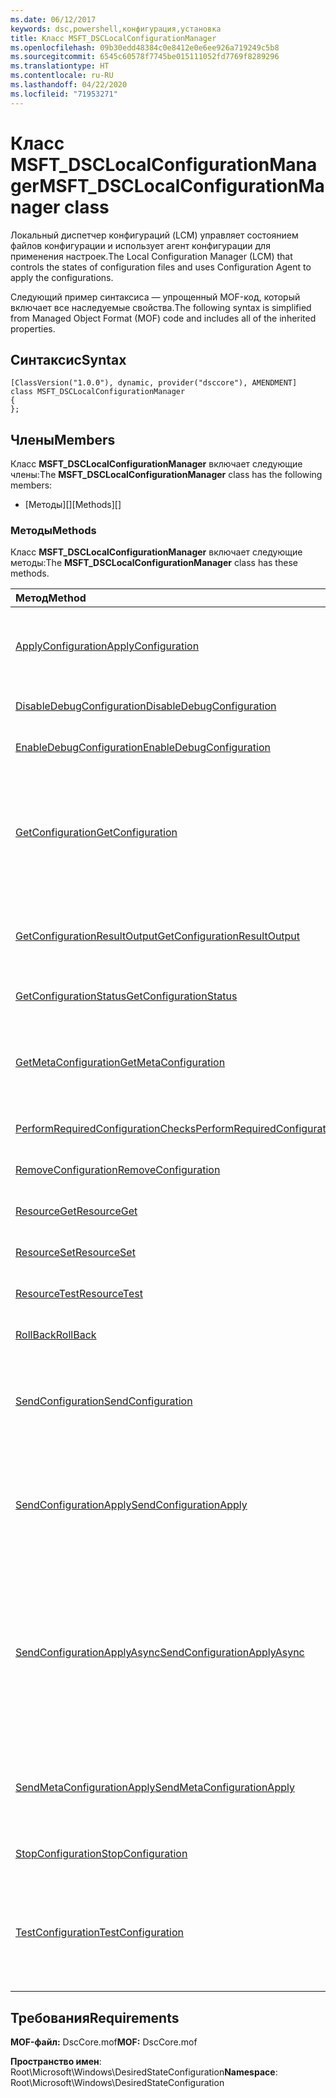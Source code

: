 ```yaml
---
ms.date: 06/12/2017
keywords: dsc,powershell,конфигурация,установка
title: Класс MSFT_DSCLocalConfigurationManager
ms.openlocfilehash: 09b30edd48384c0e8412e0e6ee926a719249c5b8
ms.sourcegitcommit: 6545c60578f7745be015111052fd7769f8289296
ms.translationtype: HT
ms.contentlocale: ru-RU
ms.lasthandoff: 04/22/2020
ms.locfileid: "71953271"
---
```

# <a name="msft_dsclocalconfigurationmanager-class"></a><span data-ttu-id="e55de-103">Класс MSFT_DSCLocalConfigurationManager</span><span class="sxs-lookup"><span data-stu-id="e55de-103">MSFT_DSCLocalConfigurationManager class</span></span>

<span data-ttu-id="e55de-104">Локальный диспетчер конфигураций (LCM) управляет состоянием файлов конфигурации и использует агент конфигурации для применения настроек.</span><span class="sxs-lookup"><span data-stu-id="e55de-104">The Local Configuration Manager (LCM) that controls the states of configuration files and uses Configuration Agent to apply the configurations.</span></span>

<span data-ttu-id="e55de-105">Следующий пример синтаксиса — упрощенный MOF-код, который включает все наследуемые свойства.</span><span class="sxs-lookup"><span data-stu-id="e55de-105">The following syntax is simplified from Managed Object Format (MOF) code and includes all of the inherited properties.</span></span>

## <a name="syntax"></a><span data-ttu-id="e55de-106">Синтаксис</span><span class="sxs-lookup"><span data-stu-id="e55de-106">Syntax</span></span>

```
[ClassVersion("1.0.0"), dynamic, provider("dsccore"), AMENDMENT]
class MSFT_DSCLocalConfigurationManager
{
};
```

## <a name="members"></a><span data-ttu-id="e55de-107">Члены</span><span class="sxs-lookup"><span data-stu-id="e55de-107">Members</span></span>

<span data-ttu-id="e55de-108">Класс **MSFT_DSCLocalConfigurationManager** включает следующие члены:</span><span class="sxs-lookup"><span data-stu-id="e55de-108">The **MSFT_DSCLocalConfigurationManager** class has the following members:</span></span>

- <span data-ttu-id="e55de-109">[Методы][]</span><span class="sxs-lookup"><span data-stu-id="e55de-109">[Methods][]</span></span>

### <a name="methods"></a><span data-ttu-id="e55de-110">Методы</span><span class="sxs-lookup"><span data-stu-id="e55de-110">Methods</span></span>

<span data-ttu-id="e55de-111">Класс **MSFT_DSCLocalConfigurationManager** включает следующие методы:</span><span class="sxs-lookup"><span data-stu-id="e55de-111">The **MSFT_DSCLocalConfigurationManager** class has these methods.</span></span>

|<span data-ttu-id="e55de-112">Метод</span><span class="sxs-lookup"><span data-stu-id="e55de-112">Method</span></span> |<span data-ttu-id="e55de-113">Description</span><span class="sxs-lookup"><span data-stu-id="e55de-113">Description</span></span> |
|:--- |:---|
| [<span data-ttu-id="e55de-114">ApplyConfiguration</span><span class="sxs-lookup"><span data-stu-id="e55de-114">ApplyConfiguration</span></span>](msft-dsclocalconfigurationmanager-applyconfiguration.md)| <span data-ttu-id="e55de-115">Использует агент конфигурации для применения конфигурации, которая находится в состоянии ожидания.</span><span class="sxs-lookup"><span data-stu-id="e55de-115">Uses the Configuration Agent to apply the configuration that is pending.</span></span>|
| [<span data-ttu-id="e55de-116">DisableDebugConfiguration</span><span class="sxs-lookup"><span data-stu-id="e55de-116">DisableDebugConfiguration</span></span>](msft-dsclocalconfigurationmanager-disabledebugconfiguration.md)| <span data-ttu-id="e55de-117">Отключает отладку ресурсов DSC.</span><span class="sxs-lookup"><span data-stu-id="e55de-117">Disables DSC resource debugging.</span></span>|
| [<span data-ttu-id="e55de-118">EnableDebugConfiguration</span><span class="sxs-lookup"><span data-stu-id="e55de-118">EnableDebugConfiguration</span></span>](msft-dsclocalconfigurationmanager-enabledebugconfiguration.md)| <span data-ttu-id="e55de-119">Включает отладку ресурсов DSC.</span><span class="sxs-lookup"><span data-stu-id="e55de-119">Enables DSC resource debugging.</span></span>|
| [<span data-ttu-id="e55de-120">GetConfiguration</span><span class="sxs-lookup"><span data-stu-id="e55de-120">GetConfiguration</span></span>](msft-dsclocalconfigurationmanager-getconfiguration.md)| <span data-ttu-id="e55de-121">Отправляет документ конфигурации на управляемый узел и использует метод **Get** агента конфигурации для применения конфигурации.</span><span class="sxs-lookup"><span data-stu-id="e55de-121">Sends the configuration document to the managed node and uses the **Get** method of the Configuration Agent to apply the configuration.</span></span>|
| [<span data-ttu-id="e55de-122">GetConfigurationResultOutput</span><span class="sxs-lookup"><span data-stu-id="e55de-122">GetConfigurationResultOutput</span></span>](msft-dsclocalconfigurationmanager-getconfigurationresultoutput.md)| <span data-ttu-id="e55de-123">Получает выходные данные агента конфигурации, относящиеся к определенному заданию.</span><span class="sxs-lookup"><span data-stu-id="e55de-123">Gets the Configuration Agent output relating to a specific job.</span></span>|
| [<span data-ttu-id="e55de-124">GetConfigurationStatus</span><span class="sxs-lookup"><span data-stu-id="e55de-124">GetConfigurationStatus</span></span>](msft-dsclocalconfigurationmanager-getconfigurationstatus.md)| <span data-ttu-id="e55de-125">Получает журнал состояния конфигурации.</span><span class="sxs-lookup"><span data-stu-id="e55de-125">Get the configuration status history.</span></span>|
| [<span data-ttu-id="e55de-126">GetMetaConfiguration</span><span class="sxs-lookup"><span data-stu-id="e55de-126">GetMetaConfiguration</span></span>](msft-dsclocalconfigurationmanager-getmetaconfiguration.md)| <span data-ttu-id="e55de-127">Получает параметры локального диспетчера конфигураций, которые используются для управления агентом конфигурации.</span><span class="sxs-lookup"><span data-stu-id="e55de-127">Gets the LCM settings that are used to control Configuration Agent.</span></span>|
| [<span data-ttu-id="e55de-128">PerformRequiredConfigurationChecks</span><span class="sxs-lookup"><span data-stu-id="e55de-128">PerformRequiredConfigurationChecks</span></span>](msft-dsclocalconfigurationmanager-performrequiredconfigurationchecks.md)| <span data-ttu-id="e55de-129">Запускает проверку согласованности.</span><span class="sxs-lookup"><span data-stu-id="e55de-129">Starts the consistency check.</span></span>|
| [<span data-ttu-id="e55de-130">RemoveConfiguration</span><span class="sxs-lookup"><span data-stu-id="e55de-130">RemoveConfiguration</span></span>](msft-dsclocalconfigurationmanager-removeconfiguration.md)| <span data-ttu-id="e55de-131">Удаляет файлы конфигурации.</span><span class="sxs-lookup"><span data-stu-id="e55de-131">Removes the configuration files.</span></span>|
| [<span data-ttu-id="e55de-132">ResourceGet</span><span class="sxs-lookup"><span data-stu-id="e55de-132">ResourceGet</span></span>](msft-dsclocalconfigurationmanager-resourceget.md)| <span data-ttu-id="e55de-133">Напрямую вызывает метод **Get** ресурса DSC.</span><span class="sxs-lookup"><span data-stu-id="e55de-133">Directly calls the **Get** method of a DSC resource.</span></span>|
| [<span data-ttu-id="e55de-134">ResourceSet</span><span class="sxs-lookup"><span data-stu-id="e55de-134">ResourceSet</span></span>](msft-dsclocalconfigurationmanager-resourceset.md)| <span data-ttu-id="e55de-135">Напрямую вызывает метод **Set** ресурса DSC.</span><span class="sxs-lookup"><span data-stu-id="e55de-135">Directly calls the **Set** method of a DSC resource.</span></span>|
| [<span data-ttu-id="e55de-136">ResourceTest</span><span class="sxs-lookup"><span data-stu-id="e55de-136">ResourceTest</span></span>](msft-dsclocalconfigurationmanager-resourcetest.md)| <span data-ttu-id="e55de-137">Напрямую вызывает метод **Test** ресурса DSC.</span><span class="sxs-lookup"><span data-stu-id="e55de-137">Directly calls the **Test** method of a DSC resource.</span></span>|
| [<span data-ttu-id="e55de-138">RollBack</span><span class="sxs-lookup"><span data-stu-id="e55de-138">RollBack</span></span>](msft-dsclocalconfigurationmanager-rollback.md)| <span data-ttu-id="e55de-139">Выполняет откат к предыдущей конфигурации.</span><span class="sxs-lookup"><span data-stu-id="e55de-139">Rolls back to a previous configuration.</span></span>|
| [<span data-ttu-id="e55de-140">SendConfiguration</span><span class="sxs-lookup"><span data-stu-id="e55de-140">SendConfiguration</span></span>](msft-dsclocalconfigurationmanager-sendconfiguration.md)| <span data-ttu-id="e55de-141">Отправляет документ конфигурации на управляемый узел и сохраняет его как ожидающее изменение.</span><span class="sxs-lookup"><span data-stu-id="e55de-141">Sends the configuration document to the managed node and saves it as a pending change.</span></span>|
| [<span data-ttu-id="e55de-142">SendConfigurationApply</span><span class="sxs-lookup"><span data-stu-id="e55de-142">SendConfigurationApply</span></span>](msft-dsclocalconfigurationmanager-sendconfigurationapply.md)| <span data-ttu-id="e55de-143">Отправляет документ конфигурации на управляемый узел и использует агент конфигурации для применения конфигурации.</span><span class="sxs-lookup"><span data-stu-id="e55de-143">Sends the configuration document to the managed node and uses the Configuration Agent to apply the configuration.</span></span>|
| [<span data-ttu-id="e55de-144">SendConfigurationApplyAsync</span><span class="sxs-lookup"><span data-stu-id="e55de-144">SendConfigurationApplyAsync</span></span>](msft-dsclocalconfigurationmanager-sendconfigurationapplyasync.md)| <span data-ttu-id="e55de-145">Отправляет документ конфигурации на управляемый узел и запускает агент конфигурации для применения конфигурации.</span><span class="sxs-lookup"><span data-stu-id="e55de-145">Send the configuration document to the managed node and start using the Configuration Agent to apply the configuration.</span></span> <span data-ttu-id="e55de-146">Для получения выходных данных используется метод GetConfigurationResultOutput.</span><span class="sxs-lookup"><span data-stu-id="e55de-146">Use GetConfigurationResultOutput to retrieve result output.</span></span>|
| [<span data-ttu-id="e55de-147">SendMetaConfigurationApply</span><span class="sxs-lookup"><span data-stu-id="e55de-147">SendMetaConfigurationApply</span></span>](msft-dsclocalconfigurationmanager-sendmetaconfigurationapply.md)| <span data-ttu-id="e55de-148">Задает параметры локального диспетчера конфигураций, которые используются для управления агентом конфигурации.</span><span class="sxs-lookup"><span data-stu-id="e55de-148">Sets the LCM settings that are used to control the Configuration Agent.</span></span>|
| [<span data-ttu-id="e55de-149">StopConfiguration</span><span class="sxs-lookup"><span data-stu-id="e55de-149">StopConfiguration</span></span>](msft-dsclocalconfigurationmanager-stopconfiguration.md)| <span data-ttu-id="e55de-150">Останавливает выполняемую конфигурацию.</span><span class="sxs-lookup"><span data-stu-id="e55de-150">Stops the configuration that is in progress.</span></span>|
| [<span data-ttu-id="e55de-151">TestConfiguration</span><span class="sxs-lookup"><span data-stu-id="e55de-151">TestConfiguration</span></span>](msft-dsclocalconfigurationmanager-testconfiguration.md)| <span data-ttu-id="e55de-152">Отправляет документ конфигурации на управляемый узел и проверяет соответствие текущей конфигурации документу.</span><span class="sxs-lookup"><span data-stu-id="e55de-152">Sends the configuration document to the managed node and verifies the current configuration against the document.</span></span>|

## <a name="requirements"></a><span data-ttu-id="e55de-153">Требования</span><span class="sxs-lookup"><span data-stu-id="e55de-153">Requirements</span></span>

<span data-ttu-id="e55de-154">**MOF-файл:** DscCore.mof</span><span class="sxs-lookup"><span data-stu-id="e55de-154">**MOF:** DscCore.mof</span></span>

<span data-ttu-id="e55de-155">**Пространство имен**: Root\Microsoft\Windows\DesiredStateConfiguration</span><span class="sxs-lookup"><span data-stu-id="e55de-155">**Namespace**: Root\Microsoft\Windows\DesiredStateConfiguration</span></span>
